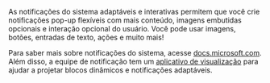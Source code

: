 ﻿As notificações do sistema adaptáveis e interativas permitem que você crie notificações pop-up flexíveis com mais conteúdo, imagens embutidas opcionais e interação opcional do usuário. Você pode usar imagens, botões, entradas de texto, ações e muito mais!

Para saber mais sobre notificações do sistema, acesse [docs.microsoft.com](https://docs.microsoft.com/en-us/windows/uwp/controls-and-patterns/tiles-and-notifications-adaptive-interactive-toasts). Além disso, a equipe de notificação tem um [aplicativo de visualização](https://docs.microsoft.com/en-us/windows/uwp/controls-and-patterns/tiles-and-notifications-notifications-visualizer) para ajudar a projetar blocos dinâmicos e notificações adaptáveis.
